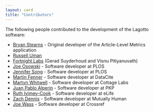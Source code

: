 ```yaml
---
layout: card
title: "Contributors"
---
```


The following people contributed to the development of the Lagotto software:

* [Bryan Stearns](http://www.linkedin.com/in/bryanstearns) - Original developer of the Article-Level Metrics application
* [Russell Uman](http://www.linkedin.com/in/firebus)
* [Fortnight Labs](http://fortnightlabs.com/) (Gerad Suyderhoud and Visnu Pitiyanuvath)
* [Joe Osowski](http://www.plos.org/about/people/staff/) - Software developer at PLOS
* [Jennifer Song](http://www.plos.org/about/people/staff/) - Software developer at PLOS
* [Martin Fenner](https://github.com/mfenner) - Software developer at DataCite
* [Martyn Whitwell](http://cottagelabs.com/people/martyn) - Software developer at Cottage Labs
* [Juan Pablo Alperin](https://github.com/jalperin) - Software developer at PKP
* [Ruth Ivimey-Cook](https://github.com/rivimey) - Software developer at eLife
* [Zach Dennis](https://github.com/zdennis) - Software developer at Mutually Human
* [Joe Wass](https://github.com/afandian) - Software developer at Crossref
